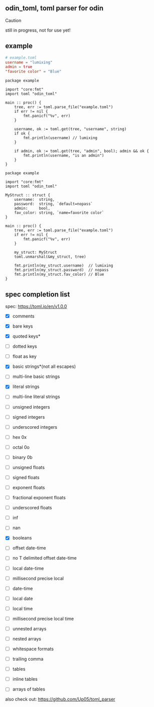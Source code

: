 ## odin_toml, toml parser for odin
> [!CAUTION]
> still in progress, not for use yet!

## example
```toml
# example.toml
username = "lumixing"
admin = true
"favorite color" = "Blue"
```

```odin
package example

import "core:fmt"
import toml "odin_toml"

main :: proc() {
    tree, err := toml.parse_file("example.toml")
    if err != nil {
        fmt.panicf("%v", err)
    }

    username, ok := toml.get(tree, "username", string)
    if ok {
        fmt.println(username) // lumixing
    }

    if admin, ok := toml.get(tree, "admin", bool); admin && ok {
        fmt.println(username, "is an admin")
    }
}
```

```odin
package example

import "core:fmt"
import toml "odin_toml"

MyStruct :: struct {
    username:  string,
    password:  string, `default=nopass`
    admin:     bool,
    fav_color: string, `name=favorite color`
}

main :: proc() {
    tree, err := toml.parse_file("example.toml")
    if err != nil {
        fmt.panicf("%v", err)
    }

    my_struct: MyStruct
    toml.unmarshal(&my_struct, tree)

    fmt.println(my_struct.username)  // lumixing
    fmt.println(my_struct.password)  // nopass
    fmt.println(my_struct.fav_color) // Blue
}
```

## spec completion list
spec: https://toml.io/en/v1.0.0  
- [x] comments
- [x] bare keys
- [x] quoted keys*
- [ ] dotted keys
- [ ] float as key  

- [x] basic strings*(not all escapes)
- [ ] multi-line basic strings
- [x] literal strings
- [ ] multi-line literal strings  

- [ ] unsigned integers
- [ ] signed integers
- [ ] underscored integers
- [ ] hex 0x
- [ ] octal 0o
- [ ] binary 0b  

- [ ] unsigned floats
- [ ] signed floats
- [ ] exponent floats
- [ ] fractional exponent floats
- [ ] underscored floats
- [ ] inf
- [ ] nan  

- [x] booleans  

- [ ] offset date-time
- [ ] no T delimited offset date-time
- [ ] local date-time
- [ ] millisecond precise local
- [ ] date-time
- [ ] local date
- [ ] local time
- [ ] millisecond precise local time  

- [ ] unnested arrays
- [ ] nested arrays
- [ ] whitespace formats
- [ ] trailing comma  

- [ ] tables
- [ ] inline tables
- [ ] arrays of tables

also check out: https://github.com/Up05/toml_parser
